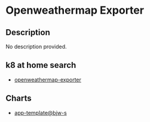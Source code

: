# Openweathermap Exporter

## Description

No description provided.

## k8 at home search

- [openweathermap-exporter](https://nanne.dev/k8s-at-home-search/#/openweathermap-exporter)

## Charts

- [app-template@bjw-s](https://bjw-s.github.io/helm-charts/)
